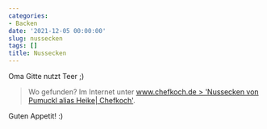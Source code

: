 ```yaml
---
categories:
- Backen
date: '2021-12-05 00:00:00'
slug: nussecken
tags: []
title: Nussecken
---
```



Oma Gitte nutzt Teer ;)

> Wo gefunden? Im Internet unter [www.chefkoch.de > 'Nussecken von Pumuckl alias Heike| Chefkoch'](https://www.chefkoch.de/rezepte/43751014909800/Nussecken.html).

Guten Appetit! :)